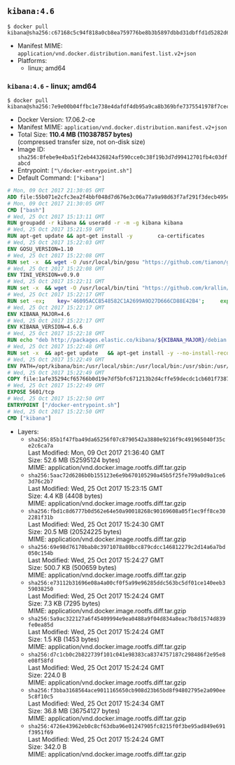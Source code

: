 ## `kibana:4.6`

```console
$ docker pull kibana@sha256:c67168c5c94f818a0cb8ea759776be8b3b5897dbbd31dbffd1d5282d6ab997cc
```

-	Manifest MIME: `application/vnd.docker.distribution.manifest.list.v2+json`
-	Platforms:
	-	linux; amd64

### `kibana:4.6` - linux; amd64

```console
$ docker pull kibana@sha256:7e9e00b04ffbc1e738e4dafdf4db95a9ca8b369bfe7375541978f7cecff316cc
```

-	Docker Version: 17.06.2-ce
-	Manifest MIME: `application/vnd.docker.distribution.manifest.v2+json`
-	Total Size: **110.4 MB (110387857 bytes)**  
	(compressed transfer size, not on-disk size)
-	Image ID: `sha256:8febe9e4ba51f2eb44326824af590cce0c38f19b3d7d99412701fb4c03dfabcd`
-	Entrypoint: `["\/docker-entrypoint.sh"]`
-	Default Command: `["kibana"]`

```dockerfile
# Mon, 09 Oct 2017 21:30:05 GMT
ADD file:55b071e2cfc3ea2f4bbf048d7d676e3c06a77a9a98d63f7af291f3decb495ec8 in / 
# Mon, 09 Oct 2017 21:30:05 GMT
CMD ["bash"]
# Wed, 25 Oct 2017 15:13:11 GMT
RUN groupadd -r kibana && useradd -r -m -g kibana kibana
# Wed, 25 Oct 2017 15:21:59 GMT
RUN apt-get update && apt-get install -y 		ca-certificates 		wget 		libfontconfig 		libfreetype6 	--no-install-recommends && rm -rf /var/lib/apt/lists/*
# Wed, 25 Oct 2017 15:22:03 GMT
ENV GOSU_VERSION=1.10
# Wed, 25 Oct 2017 15:22:08 GMT
RUN set -x 	&& wget -O /usr/local/bin/gosu "https://github.com/tianon/gosu/releases/download/$GOSU_VERSION/gosu-$(dpkg --print-architecture)" 	&& wget -O /usr/local/bin/gosu.asc "https://github.com/tianon/gosu/releases/download/$GOSU_VERSION/gosu-$(dpkg --print-architecture).asc" 	&& export GNUPGHOME="$(mktemp -d)" 	&& gpg --keyserver ha.pool.sks-keyservers.net --recv-keys B42F6819007F00F88E364FD4036A9C25BF357DD4 	&& gpg --batch --verify /usr/local/bin/gosu.asc /usr/local/bin/gosu 	&& rm -rf "$GNUPGHOME" /usr/local/bin/gosu.asc 	&& chmod +x /usr/local/bin/gosu 	&& gosu nobody true
# Wed, 25 Oct 2017 15:22:08 GMT
ENV TINI_VERSION=v0.9.0
# Wed, 25 Oct 2017 15:22:11 GMT
RUN set -x 	&& wget -O /usr/local/bin/tini "https://github.com/krallin/tini/releases/download/$TINI_VERSION/tini" 	&& wget -O /usr/local/bin/tini.asc "https://github.com/krallin/tini/releases/download/$TINI_VERSION/tini.asc" 	&& export GNUPGHOME="$(mktemp -d)" 	&& gpg --keyserver ha.pool.sks-keyservers.net --recv-keys 6380DC428747F6C393FEACA59A84159D7001A4E5 	&& gpg --batch --verify /usr/local/bin/tini.asc /usr/local/bin/tini 	&& rm -rf "$GNUPGHOME" /usr/local/bin/tini.asc 	&& chmod +x /usr/local/bin/tini 	&& tini -h
# Wed, 25 Oct 2017 15:22:17 GMT
RUN set -ex; 	key='46095ACC8548582C1A2699A9D27D666CD88E42B4'; 	export GNUPGHOME="$(mktemp -d)"; 	gpg --keyserver ha.pool.sks-keyservers.net --recv-keys "$key"; 	gpg --export "$key" > /etc/apt/trusted.gpg.d/elastic.gpg; 	rm -rf "$GNUPGHOME"; 	apt-key list
# Wed, 25 Oct 2017 15:22:17 GMT
ENV KIBANA_MAJOR=4.6
# Wed, 25 Oct 2017 15:22:17 GMT
ENV KIBANA_VERSION=4.6.6
# Wed, 25 Oct 2017 15:22:18 GMT
RUN echo "deb http://packages.elastic.co/kibana/${KIBANA_MAJOR}/debian stable main" > /etc/apt/sources.list.d/kibana.list
# Wed, 25 Oct 2017 15:22:48 GMT
RUN set -x 	&& apt-get update 	&& apt-get install -y --no-install-recommends kibana=$KIBANA_VERSION 	&& chown -R kibana:kibana /opt/kibana 	&& rm -rf /var/lib/apt/lists/* 		&& sed -ri "s!^(\#\s*)?(elasticsearch\.url:).*!\2 'http://elasticsearch:9200'!" /opt/kibana/config/kibana.yml 	&& grep -q 'elasticsearch:9200' /opt/kibana/config/kibana.yml
# Wed, 25 Oct 2017 15:22:49 GMT
ENV PATH=/opt/kibana/bin:/usr/local/sbin:/usr/local/bin:/usr/sbin:/usr/bin:/sbin:/bin
# Wed, 25 Oct 2017 15:22:49 GMT
COPY file:1afe35294cf65766b0d19e7df5bfc671213b2d4cffe59decdc1cb601f7387d43 in / 
# Wed, 25 Oct 2017 15:22:49 GMT
EXPOSE 5601/tcp
# Wed, 25 Oct 2017 15:22:50 GMT
ENTRYPOINT ["/docker-entrypoint.sh"]
# Wed, 25 Oct 2017 15:22:50 GMT
CMD ["kibana"]
```

-	Layers:
	-	`sha256:85b1f47fba49da65256f07c8790542a3880e9216f9c491965040f35ce2c6ca7a`  
		Last Modified: Mon, 09 Oct 2017 21:36:40 GMT  
		Size: 52.6 MB (52595124 bytes)  
		MIME: application/vnd.docker.image.rootfs.diff.tar.gzip
	-	`sha256:5aac72d6286b0b155123e6e9b670105290a45b5f25fe799a0d9a1ce63d76c2b7`  
		Last Modified: Wed, 25 Oct 2017 15:23:15 GMT  
		Size: 4.4 KB (4408 bytes)  
		MIME: application/vnd.docker.image.rootfs.diff.tar.gzip
	-	`sha256:fbd1c8d6777b0d562e64e50a90018268c90169608a05f1ec9ff8ce302281f31b`  
		Last Modified: Wed, 25 Oct 2017 15:24:30 GMT  
		Size: 20.5 MB (20524225 bytes)  
		MIME: application/vnd.docker.image.rootfs.diff.tar.gzip
	-	`sha256:69e98d76170bab8c3971078a80bcc879cdcc146812279c2d14a6a7bd050c154b`  
		Last Modified: Wed, 25 Oct 2017 15:24:27 GMT  
		Size: 500.7 KB (500659 bytes)  
		MIME: application/vnd.docker.image.rootfs.diff.tar.gzip
	-	`sha256:e73112b31696e08a4a00cf0f5a99e96285ddc563bc5df01ce140eeb359038250`  
		Last Modified: Wed, 25 Oct 2017 15:24:24 GMT  
		Size: 7.3 KB (7295 bytes)  
		MIME: application/vnd.docker.image.rootfs.diff.tar.gzip
	-	`sha256:5a9ac322127a6f45409994e9ea0488a9f04d834a8eac7b8d1574d839fe0ea85d`  
		Last Modified: Wed, 25 Oct 2017 15:24:24 GMT  
		Size: 1.5 KB (1453 bytes)  
		MIME: application/vnd.docker.image.rootfs.diff.tar.gzip
	-	`sha256:d7c1cb0c2b822739f101c041e98383ca8374757187c298486f2e95e8e08f58fd`  
		Last Modified: Wed, 25 Oct 2017 15:24:24 GMT  
		Size: 224.0 B  
		MIME: application/vnd.docker.image.rootfs.diff.tar.gzip
	-	`sha256:f3bba3168564ace9011165650cb908d23b65bd8f94802795e2a090ee5c8f10c5`  
		Last Modified: Wed, 25 Oct 2017 15:24:34 GMT  
		Size: 36.8 MB (36754127 bytes)  
		MIME: application/vnd.docker.image.rootfs.diff.tar.gzip
	-	`sha256:4726e43962eb0c8cf63dba96e01247905fc8215f0f3be95ad849e691f3951f69`  
		Last Modified: Wed, 25 Oct 2017 15:24:24 GMT  
		Size: 342.0 B  
		MIME: application/vnd.docker.image.rootfs.diff.tar.gzip
